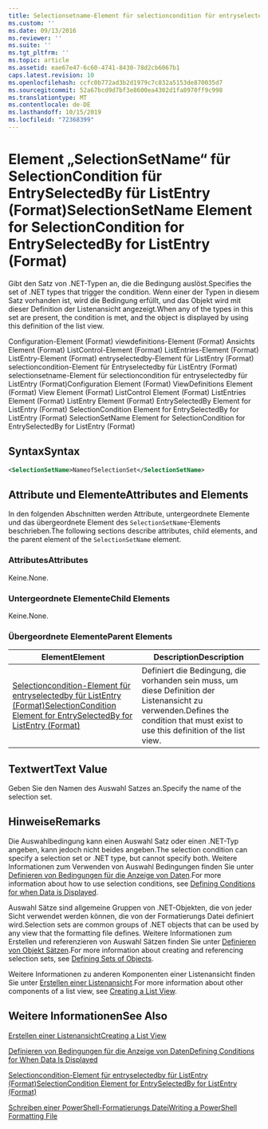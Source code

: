 ```yaml
---
title: Selectionsetname-Element für selectioncondition für entryselectedby für ListEntry (Format) | Microsoft-Dokumentation
ms.custom: ''
ms.date: 09/13/2016
ms.reviewer: ''
ms.suite: ''
ms.tgt_pltfrm: ''
ms.topic: article
ms.assetid: eae67e47-6c60-4741-8430-78d2cb6067b1
caps.latest.revision: 10
ms.openlocfilehash: ccfc0b772ad3b2d1979c7c832a5153de870035d7
ms.sourcegitcommit: 52a67bcd9d7bf3e8600ea4302d1fa8970ff9c998
ms.translationtype: MT
ms.contentlocale: de-DE
ms.lasthandoff: 10/15/2019
ms.locfileid: "72368399"
---
```

# <a name="selectionsetname-element-for-selectioncondition-for-entryselectedby-for-listentry-format"></a><span data-ttu-id="28caa-102">Element „SelectionSetName“ für SelectionCondition für EntrySelectedBy für ListEntry (Format)</span><span class="sxs-lookup"><span data-stu-id="28caa-102">SelectionSetName Element for SelectionCondition for EntrySelectedBy for ListEntry (Format)</span></span>

<span data-ttu-id="28caa-103">Gibt den Satz von .NET-Typen an, die die Bedingung auslöst.</span><span class="sxs-lookup"><span data-stu-id="28caa-103">Specifies the set of .NET types that trigger the condition.</span></span> <span data-ttu-id="28caa-104">Wenn einer der Typen in diesem Satz vorhanden ist, wird die Bedingung erfüllt, und das Objekt wird mit dieser Definition der Listenansicht angezeigt.</span><span class="sxs-lookup"><span data-stu-id="28caa-104">When any of the types in this set are present, the condition is met, and the object is displayed by using this definition of the list view.</span></span>

<span data-ttu-id="28caa-105">Configuration-Element (Format) viewdefinitions-Element (Format) Ansichts Element (Format) ListControl-Element (Format) ListEntries-Element (Format) ListEntry-Element (Format) entryselectedby-Element für ListEntry (Format) selectioncondition-Element für Entryselectedby für ListEntry (Format) selectionsetname-Element für selectioncondition für entryselectedby für ListEntry (Format)</span><span class="sxs-lookup"><span data-stu-id="28caa-105">Configuration Element (Format) ViewDefinitions Element (Format) View Element (Format) ListControl Element (Format) ListEntries Element (Format) ListEntry Element (Format) EntrySelectedBy Element for ListEntry (Format) SelectionCondition Element for EntrySelectedBy for ListEntry (Format) SelectionSetName Element for SelectionCondition for EntrySelectedBy for ListEntry (Format)</span></span>

## <a name="syntax"></a><span data-ttu-id="28caa-106">Syntax</span><span class="sxs-lookup"><span data-stu-id="28caa-106">Syntax</span></span>

```xml
<SelectionSetName>NameofSelectionSet</SelectionSetName>
```

## <a name="attributes-and-elements"></a><span data-ttu-id="28caa-107">Attribute und Elemente</span><span class="sxs-lookup"><span data-stu-id="28caa-107">Attributes and Elements</span></span>

<span data-ttu-id="28caa-108">In den folgenden Abschnitten werden Attribute, untergeordnete Elemente und das übergeordnete Element des `SelectionSetName`-Elements beschrieben.</span><span class="sxs-lookup"><span data-stu-id="28caa-108">The following sections describe attributes, child elements, and the parent element of the `SelectionSetName` element.</span></span>

### <a name="attributes"></a><span data-ttu-id="28caa-109">Attributes</span><span class="sxs-lookup"><span data-stu-id="28caa-109">Attributes</span></span>

<span data-ttu-id="28caa-110">Keine.</span><span class="sxs-lookup"><span data-stu-id="28caa-110">None.</span></span>

### <a name="child-elements"></a><span data-ttu-id="28caa-111">Untergeordnete Elemente</span><span class="sxs-lookup"><span data-stu-id="28caa-111">Child Elements</span></span>

<span data-ttu-id="28caa-112">Keine.</span><span class="sxs-lookup"><span data-stu-id="28caa-112">None.</span></span>

### <a name="parent-elements"></a><span data-ttu-id="28caa-113">Übergeordnete Elemente</span><span class="sxs-lookup"><span data-stu-id="28caa-113">Parent Elements</span></span>

|<span data-ttu-id="28caa-114">Element</span><span class="sxs-lookup"><span data-stu-id="28caa-114">Element</span></span>|<span data-ttu-id="28caa-115">Description</span><span class="sxs-lookup"><span data-stu-id="28caa-115">Description</span></span>|
|-------------|-----------------|
|[<span data-ttu-id="28caa-116">Selectioncondition-Element für entryselectedby für ListEntry (Format)</span><span class="sxs-lookup"><span data-stu-id="28caa-116">SelectionCondition Element for EntrySelectedBy for ListEntry (Format)</span></span>](./selectioncondition-element-for-entryselectedby-for-listcontrol-format.md)|<span data-ttu-id="28caa-117">Definiert die Bedingung, die vorhanden sein muss, um diese Definition der Listenansicht zu verwenden.</span><span class="sxs-lookup"><span data-stu-id="28caa-117">Defines the condition that must exist to use this definition of the list view.</span></span>|

## <a name="text-value"></a><span data-ttu-id="28caa-118">Textwert</span><span class="sxs-lookup"><span data-stu-id="28caa-118">Text Value</span></span>

<span data-ttu-id="28caa-119">Geben Sie den Namen des Auswahl Satzes an.</span><span class="sxs-lookup"><span data-stu-id="28caa-119">Specify the name of the selection set.</span></span>

## <a name="remarks"></a><span data-ttu-id="28caa-120">Hinweise</span><span class="sxs-lookup"><span data-stu-id="28caa-120">Remarks</span></span>

<span data-ttu-id="28caa-121">Die Auswahlbedingung kann einen Auswahl Satz oder einen .NET-Typ angeben, kann jedoch nicht beides angeben.</span><span class="sxs-lookup"><span data-stu-id="28caa-121">The selection condition can specify a selection set or .NET type, but cannot specify both.</span></span> <span data-ttu-id="28caa-122">Weitere Informationen zum Verwenden von Auswahl Bedingungen finden Sie unter [Definieren von Bedingungen für die Anzeige von Daten](./defining-conditions-for-displaying-data.md).</span><span class="sxs-lookup"><span data-stu-id="28caa-122">For more information about how to use selection conditions, see [Defining Conditions for when Data is Displayed](./defining-conditions-for-displaying-data.md).</span></span>

<span data-ttu-id="28caa-123">Auswahl Sätze sind allgemeine Gruppen von .NET-Objekten, die von jeder Sicht verwendet werden können, die von der Formatierungs Datei definiert wird.</span><span class="sxs-lookup"><span data-stu-id="28caa-123">Selection sets are common groups of .NET objects that can be used by any view that the formatting file defines.</span></span> <span data-ttu-id="28caa-124">Weitere Informationen zum Erstellen und referenzieren von Auswahl Sätzen finden Sie unter [Definieren von Objekt Sätzen](./defining-selection-sets.md).</span><span class="sxs-lookup"><span data-stu-id="28caa-124">For more information about creating and referencing selection sets, see [Defining Sets of Objects](./defining-selection-sets.md).</span></span>

<span data-ttu-id="28caa-125">Weitere Informationen zu anderen Komponenten einer Listenansicht finden Sie unter [Erstellen einer Listenansicht](./creating-a-list-view.md).</span><span class="sxs-lookup"><span data-stu-id="28caa-125">For more information about other components of a list view, see [Creating a List View](./creating-a-list-view.md).</span></span>

## <a name="see-also"></a><span data-ttu-id="28caa-126">Weitere Informationen</span><span class="sxs-lookup"><span data-stu-id="28caa-126">See Also</span></span>

[<span data-ttu-id="28caa-127">Erstellen einer Listenansicht</span><span class="sxs-lookup"><span data-stu-id="28caa-127">Creating a List View</span></span>](./creating-a-list-view.md)

[<span data-ttu-id="28caa-128">Definieren von Bedingungen für die Anzeige von Daten</span><span class="sxs-lookup"><span data-stu-id="28caa-128">Defining Conditions for When Data Is Displayed</span></span>](./defining-conditions-for-displaying-data.md)

[<span data-ttu-id="28caa-129">Selectioncondition-Element für entryselectedby für ListEntry (Format)</span><span class="sxs-lookup"><span data-stu-id="28caa-129">SelectionCondition Element for EntrySelectedBy for ListEntry (Format)</span></span>](./selectioncondition-element-for-entryselectedby-for-listcontrol-format.md)

[<span data-ttu-id="28caa-130">Schreiben einer PowerShell-Formatierungs Datei</span><span class="sxs-lookup"><span data-stu-id="28caa-130">Writing a PowerShell Formatting File</span></span>](./writing-a-powershell-formatting-file.md)

